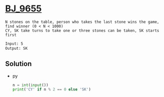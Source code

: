 # [BJ_9655](https://acmicpc.net/problem/9655)

```en
N stones on the table, person who takes the last stone wins the game, find winner (0 < N < 1000)
CY, SK take turns to take one or three stones can be taken, SK starts first
```

```txt
Input: 5
Output: SK
```

## Solution

* py

  ```py
  n = int(input())
  print('CY' if n % 2 == 0 else 'SK')
  ```
